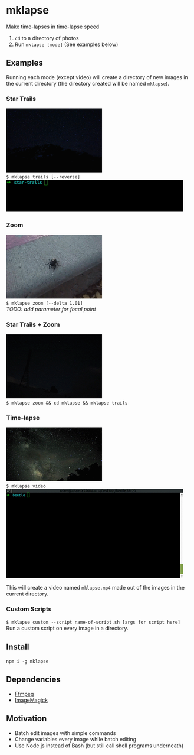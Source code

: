 
# mklapse

Make time-lapses in time-lapse speed

1. `cd` to a directory of photos
2. Run `mklapse [mode]` (See examples below)

## Examples
Running each mode (except video) will create a directory of new images in the current directory (the directory created will be named `mklapse`).

### Star Trails
![star trails gif](gifs/star-trails.gif)  
`$ mklapse trails [--reverse]`  
![mklapse video](gifs/mklapse-trails.gif)  

### Zoom
![zooming in on a beetle](gifs/zoom_beetle.gif)  
`$ mklapse zoom [--delta 1.01]`  
*TODO: add parameter for focal point*

### Star Trails + Zoom
![zoom, then star trails gif](gifs/star_trails_zoom.gif)  
`$ mklapse zoom && cd mklapse && mklapse trails`  

### Time-lapse
![typical time-lapse](gifs/milky-way.gif)  
`$ mklapse video`  
![mklapse video](gifs/mklapse-video.gif)  

This will create a video named `mklapse.mp4` made out of the images in the current directory.

### Custom Scripts
`$ mklapse custom --script name-of-script.sh [args for script here]`  
Run a custom script on every image in a directory.  

## Install
`npm i -g mklapse`

## Dependencies
* [Ffmpeg](https://ffmpeg.org)
* [ImageMagick](https://imagemagick.org)


## Motivation
* Batch edit images with simple commands
* Change variables every image while batch editing
* Use Node.js instead of Bash (but still call shell programs underneath)
